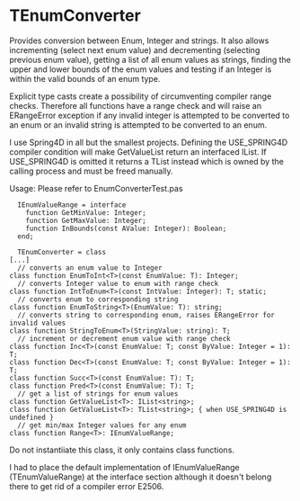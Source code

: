# TEnumConverter

Provides conversion between Enum, Integer and strings. It also allows incrementing (select next enum value) and decrementing
(selecting previous enum value), getting a list of all enum values as strings, finding the upper and lower bounds of the
enum values and testing if an Integer is within the valid bounds of an enum type.

Explicit type casts create a possibility of circumventing compiler range checks. Therefore all functions have a range check and 
will raise an ERangeError exception if any invalid integer is attempted to be converted to an enum or an invalid string is 
attempted to be converted to an enum.

I use Spring4D in all but the smallest projects. Defining the USE_SPRING4D compiler condition will make GetValueList<T> return
an interfaced IList. If USE_SPRING4D is omitted it returns a TList<string> instead which is owned by the calling process and
must be freed manually.

Usage: Please refer to EnumConverterTest.pas

```
  IEnumValueRange = interface
    function GetMinValue: Integer;
    function GetMaxValue: Integer;
    function InBounds(const AValue: Integer): Boolean;
  end;

  TEnumConverter = class
[...]
  // converts an enum value to Integer
class function EnumToInt<T>(const EnumValue: T): Integer;
  // converts Integer value to enum with range check
class function IntToEnum<T>(const IntValue: Integer): T; static;
  // converts enum to corresponding string
class function EnumToString<T>(EnumValue: T): string;
  // converts string to corresponding enum, raises ERangeError for invalid values
class function StringToEnum<T>(StringValue: string): T;
  // increment or decrement enum value with range check
class function Inc<T>(const EnumValue: T; const ByValue: Integer = 1): T;
class function Dec<T>(const EnumValue: T; const ByValue: Integer = 1): T;
class function Succ<T>(const EnumValue: T): T;
class function Pred<T>(const EnumValue: T): T;
  // get a list of strings for enum values
class function GetValueList<T>: IList<string>;
class function GetValueList<T>: TList<string>; { when USE_SPRING4D is undefined }
  // get min/max Integer values for any enum
class function Range<T>: IEnumValueRange;
```

Do not instantiiate this class, it only contains class functions.

I had to place the default implementation of IEnumValueRange (TEnumValueRange) at the interface section although
it doesn't belong there to get rid of a compiler error E2506.
